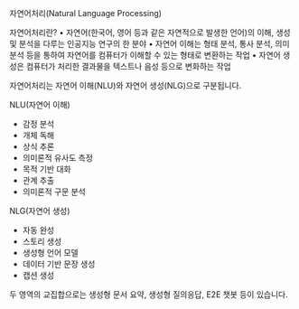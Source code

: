 자연어처리(Natural Language Processing)

자연어처리란?
• 자연어(한국어, 영어 등과 같은 자연적으로 발생한 언어)의 이해, 생성 및 분석을 다루는 인공지능 연구의 한 분야
• 자연어 이해는 형태 분석, 통사 분석, 의미 분석 등을 통하여 자연어를 컴퓨터가 이해할 수 있는 형태로 변환하는 작업
• 자연어 생성은 컴퓨터가 처리한 결과물을 텍스트나 음성 등으로 변화하는 작업

자연어처리는 자연어 이해(NLU)와 자연어 생성(NLG)으로 구분됩니다.

NLU(자연어 이해)
 - 감정 분석
 - 개체 독해
 - 상식 추론
 - 의미론적 유사도 측정
 - 목적 기반 대화
 - 관계 추출
 - 의미론적 구문 분석

NLG(자연어 생성)
 - 자동 완성
 - 스토리 생성
 - 생성형 언어 모델
 - 데이터 기반 문장 생성
 - 캡션 생성

두 영역의 교집합으로는 생성형 문서 요약, 생성형 질의응답, E2E 챗봇 등이 있습니다.
